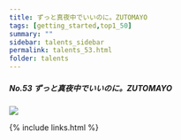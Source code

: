 ```yaml
---
title: ずっと真夜中でいいのに。ZUTOMAYO
tags: [getting_started,top1_50]
summary: ""
sidebar: talents_sidebar
permalink: talents_53.html
folder: talents
---
```



##### No.53 ずっと真夜中でいいのに。ZUTOMAYO

![](https://yt3.ggpht.com/08nK4wXv0HKbd_gN-4LA-5J0U-hacYff7b0zIzRQwBwR8U2KH2hDrmDrsDs1mUfOtpl-HnjAgw=s176-c-k-c0x00ffffff-no-rj)






{% include links.html %}
